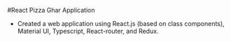  #React Pizza Ghar Application
- Created a web application using React.js (based on class components), Material UI, Typescript, React-router, and Redux.
